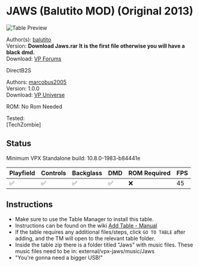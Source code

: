 # JAWS (Balutito MOD) (Original 2013)

![Table Preview](../../images/vpx-jaws.png)

Author(s): [balutito](https://vpuniverse.com/profile/36070-balutito/)  
Version: **Download Jaws.rar**  **It is the first file otherwise you will have a black dmd.**  
Download: [VP Forums](https://vpuniverse.com/files/file/10976-jaws-balutito-mod/)

DirectB2S

Authors: [marcobus2005](https://vpuniverse.com/profile/53087-marcobus2005/)  
Version: 1.0.0  
Download: [VP Universe](https://vpuniverse.com/files/file/15400-jaws-original-2022-alt-animated-b2s-with-full-dmd/)

ROM:
No Rom Needed

Tested:  
[TechZombie]

## Status 

Minimum VPX Standalone build: 10.8.0-1983-b84441e

| Playfield | Controls | Backglass | DMD | ROM Required | FPS | 
|-----------|----------|-----------|-----|--------------|-----|
| :white_check_mark: | :white_check_mark: | :white_check_mark: | :white_check_mark: | :x: | 45 |

## Instructions

- Make sure to use the Table Manager to install this table.
- Instructions can be found on the wiki [Add Table - Manual](https://github.com/LegendsUnchained/vpx-standalone-alp4k/wiki/%5B04%5D-%F0%9F%A7%A1-TM-%E2%80%90-Other-Features#add-table---manual)
- If the table requires any additional files/steps, click `GO TO TABLE` after adding, and the TM will open to the relevant table folder.
- Inside the table zip there is a folder titled "Jaws" with music files. These music files need to be in: external/vpx-jaws/music/Jaws
- "You're gonna need a bigger USB!"

